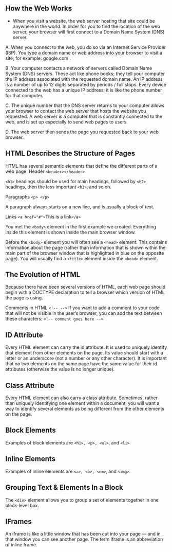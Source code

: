 ## How the Web Works
* When you visit a website, the web server hosting that site could be anywhere in the world. In order for you to find the location of the web server, your browser will first connect to a Domain Name System (DNS) server.

A. When you connect to the web, you do so via an Internet Service Provider (ISP). You type a domain name or web address into your browser to visit a site; for example: google.com .

B. Your computer contacts a network of servers called Domain Name System (DNS) servers. These act like phone books; they tell your computer the IP address associated with the requested domain name. An IP address is a number of up to 12 digits separated by periods / full stops. Every device connected to the web has a unique IP address; it is like the phone number for that computer.

C. The unique number that the DNS server returns to your computer allows your browser to contact the web server that hosts the website you requested. A web server is a computer that is constantly connected to the web, and is set up especially to send web pages to users.

D. The web server then sends the page you requested back to your web browser.

## HTML Describes the Structure of Pages
HTML has several semantic elements that define the different parts of a web page: Header `<header></header>`

`<h1>` headings should be used for main headings, followed by `<h2>` headings, then the less important `<h3>`, and so on.

Paragraphs `<p> </p>`

A paragraph always starts on a new line, and is usually a block of text.

Links `<a href="#">`This is a link`</a>`

You met the `<body>` element in the first example we created. Everything inside this element is shown inside the main browser window.

Before the `<body>` element you will often see a `<head>` element. This contains information about the page (rather than information that is shown within the main part of the browser window that is highlighted in blue on the opposite page). You will usually find a `<title>` element inside the `<head>` element.

## The Evolution of HTML
Because there have been several versions of HTML, each web page should begin with a DOCTYPE declaration to tell a browser which version of HTML the page is using.

Comments in HTML
`<!-- -->` If you want to add a comment to your code that will not be visible in the user’s browser, you can add the text between these characters: `<!-- comment goes here -->`

## ID Attribute
Every HTML element can carry the id attribute. It is used to uniquely identify that element from other elements on the page. Its value should start with a letter or an underscore (not a number or any other character). It is important that no two elements on the same page have the same value for their id attributes (otherwise the value is no longer unique).

## Class Attribute
Every HTML element can also carry a class attribute. Sometimes, rather than uniquely identifying one element within a document, you will want a way to identify several elements as being different from the other elements on the page.

## Block Elements
Examples of block elements are `<h1>, <p>, <ul>`, and `<li>`

## Inline Elements
Examples of inline elements are `<a>, <b>, <em>`, and `<img>`.

## Grouping Text & Elements In a Block
The `<div>` element allows you to group a set of elements together in one block-level box.

## IFrames
An iframe is like a little window that has been cut into your page — and in that window you can see another page. The term iframe is an abbreviation of inline frame.